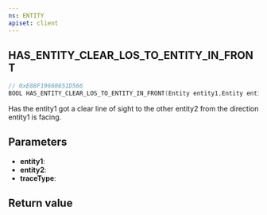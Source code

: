 ```yaml
---
ns: ENTITY
apiset: client
---
```

## HAS_ENTITY_CLEAR_LOS_TO_ENTITY_IN_FRONT

```c
// 0xE88F19660651D566
BOOL HAS_ENTITY_CLEAR_LOS_TO_ENTITY_IN_FRONT(Entity entity1,Entity entity2,int traceType);
```

Has the entity1 got a clear line of sight to the other entity2 from the direction entity1 is facing.

## Parameters
* **entity1**:
* **entity2**:
* **traceType**:

## Return value

